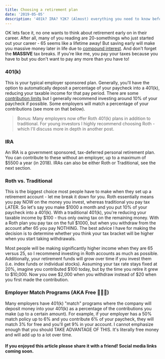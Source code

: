 ```yaml
---
title: Choosing a retirement plan
date: '2019-05-05'
description: '401k? IRA? Y2K? (Almost) everything you need to know before you choose a plan.'
---
```


OK lets face it, no one wants to think about retirement early on in their career. After all, many of you reading are 20-somethings who just started out your career - 65 seems like a lifetime away! But saving early will make you massive money later in life due to [compound interest](https://www.investopedia.com/terms/c/compoundinterest.asp).
And don't forget the **MASSIVE** tax breaks. If you're like me, you pay your taxes because you have to but you don't want to pay any more than you have to!

### 401(k)

This is your typical employer sponsored plan. Generally, you'll have the option to automatically deposit a percentage of your paycheck into a 401(k), reducing your taxable income for that pay period. There are some [contribution limits](https://www.investopedia.com/retirement/401k-contribution-limits/) but I generally recommend investing around 10% of your paycheck if possible. Some employers will match a percentage of your contributions (see more on that below).

> Bonus: Many employers now offer Roth 401(k) plans in addition to traditional. For young investors I highly recommend choosing Roth - which I'll discuss more in depth in another post.

### IRA

An IRA is a government sponsored, tax-deferred personal retirement plan. You can contribute to these without an employer, up to a maximum of \$5500 a year (in 2018). IRAs can also be either Roth or Traditional, see the next section.

### Roth vs. Traditional

This is the biggest choice most people have to make when they set up a retirement account - let me break it down for you. Roth essentially means you pay NOW on the money you invest, whereas traditional you pay tax LATER. So let's say you make $1000 a month and you put 10% of your paycheck into a 401(k). With a traditional 401(k), you're reducing your taxable income by $100 - thus only owing tax on the remaining money. With a Roth plan you pay tax on the full \$1000, but when you withdraw from the account after 65 you pay NOTHING. The best advice I have for making the decision is to determine whether you think your tax bracket will be higher when you start taking withdrawals.

Most people will be making significantly higher income when they are 65 versus 25, so I recommend investing in Roth accounts as much as possible. Additionally, your retirement funds will grow over time if you invest them (i.e. index funds or individual stocks). Assuming your tax rate stays fixed at 20%, imagine you contributed $100 today, but by the time you retire it grew to $10,000. Now you owe $2,000 when you withdraw instead of $20 when you first made the contribution.

### Employer Match Programs (AKA Free 💸💸💸)

Many employers have 401(k) "match" programs where the company will deposit money into your 401(k) as a percentage of the contributions you make (up to a certain amount). For example, if your employer has a 50% match policy up to 6% and you contribute 6% of your paycheck, they will match 3% for free and you'll get 9% in your account. I cannot emphasize enough that you should TAKE ADVANTAGE OF THIS. It's literally free money and will add up to a lot over time.

#### If you enjoyed this article please share it with a friend! Social media links coming soon.
